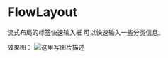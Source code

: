 # FlowLayout
流式布局的标签快速输入框
可以快速输入一些分类信息。

效果图：
![这里写图片描述](http://img.blog.csdn.net/20160617215723283)
